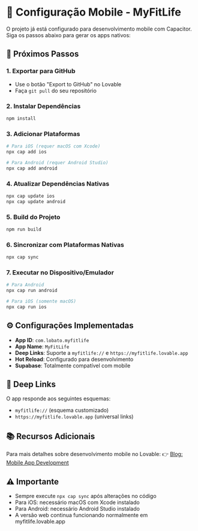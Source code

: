 # 📱 Configuração Mobile - MyFitLife

O projeto já está configurado para desenvolvimento mobile com Capacitor. Siga os passos abaixo para gerar os apps nativos:

## 🚀 Próximos Passos

### 1. Exportar para GitHub
- Use o botão "Export to GitHub" no Lovable
- Faça `git pull` do seu repositório

### 2. Instalar Dependências
```bash
npm install
```

### 3. Adicionar Plataformas
```bash
# Para iOS (requer macOS com Xcode)
npx cap add ios

# Para Android (requer Android Studio)
npx cap add android
```

### 4. Atualizar Dependências Nativas
```bash
npx cap update ios
npx cap update android
```

### 5. Build do Projeto
```bash
npm run build
```

### 6. Sincronizar com Plataformas Nativas
```bash
npx cap sync
```

### 7. Executar no Dispositivo/Emulador
```bash
# Para Android
npx cap run android

# Para iOS (somente macOS)
npx cap run ios
```

## ⚙️ Configurações Implementadas

- **App ID**: `com.lobato.myfitlife`
- **App Name**: `MyFitLife` 
- **Deep Links**: Suporte a `myfitlife://` e `https://myfitlife.lovable.app`
- **Hot Reload**: Configurado para desenvolvimento
- **Supabase**: Totalmente compatível com mobile

## 🔗 Deep Links

O app responde aos seguintes esquemas:
- `myfitlife://` (esquema customizado)
- `https://myfitlife.lovable.app` (universal links)

## 📚 Recursos Adicionais

Para mais detalhes sobre desenvolvimento mobile no Lovable:
👉 [Blog: Mobile App Development](https://lovable.dev/blogs/TODO)

## ⚠️ Importante

- Sempre execute `npx cap sync` após alterações no código
- Para iOS: necessário macOS com Xcode instalado
- Para Android: necessário Android Studio instalado
- A versão web continua funcionando normalmente em myfitlife.lovable.app